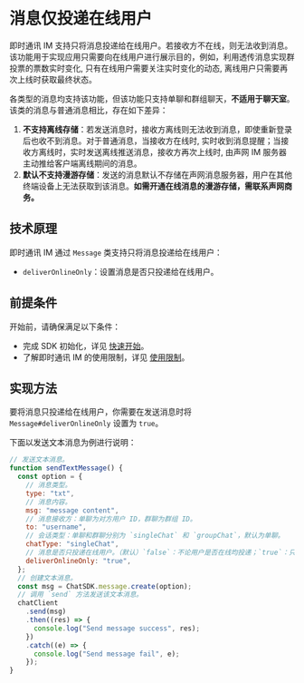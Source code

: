 # 消息仅投递在线用户

即时通讯 IM 支持只将消息投递给在线用户。若接收方不在线，则无法收到消息。该功能用于实现应用只需要向在线用户进行展示目的，例如，利用透传消息实现群投票的票数实时变化, 只有在线用户需要关注实时变化的动态, 离线用户只需要再次上线时获取最终状态。

各类型的消息均支持该功能，但该功能只支持单聊和群组聊天，**不适用于聊天室**。该类的消息与普通消息相比，存在如下差异：

1. **不支持离线存储**：若发送消息时，接收方离线则无法收到消息，即使重新登录后也收不到消息。对于普通消息，当接收方在线时, 实时收到消息提醒；当接收方离线时，实时发送离线推送消息，接收方再次上线时, 由声网 IM 服务器主动推给客户端离线期间的消息。
2. **默认不支持漫游存储**：发送的消息默认不存储在声网消息服务器，用户在其他终端设备上无法获取到该消息。**如需开通在线消息的漫游存储，需联系声网商务。**

## 技术原理

即时通讯 IM 通过 `Message` 类支持只将消息投递给在线用户：

- `deliverOnlineOnly`：设置消息是否只投递给在线用户。

## 前提条件

开始前，请确保满足以下条件：

- 完成 SDK 初始化，详见 [快速开始](quickstart.html)。
- 了解即时通讯 IM 的使用限制，详见 [使用限制](limitation.html)。

## 实现方法

要将消息只投递给在线用户，你需要在发送消息时将 `Message#deliverOnlineOnly` 设置为 `true`。

下面以发送文本消息为例进行说明：

```javascript
// 发送文本消息。
function sendTextMessage() {
  const option = {
    // 消息类型。
    type: "txt",
    // 消息内容。
    msg: "message content",
    // 消息接收方：单聊为对方用户 ID，群聊为群组 ID。
    to: "username",
    // 会话类型：单聊和群聊分别为 `singleChat` 和 `groupChat`，默认为单聊。
    chatType: "singleChat",
    // 消息是否只投递在线用户。（默认）`false`：不论用户是否在线均投递；`true`：只投递给在线用户。若用户离线，消息投递失败。
    deliverOnlineOnly: "true",
  };
  // 创建文本消息。
  const msg = ChatSDK.message.create(option);
  // 调用 `send` 方法发送该文本消息。
  chatClient
    .send(msg)
    .then((res) => {
      console.log("Send message success", res);
    })
    .catch((e) => {
      console.log("Send message fail", e);
    });
}
```
